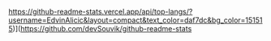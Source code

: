 https://github-readme-stats.vercel.app/api/top-langs/?username=EdvinAlicic&layout=compact&text_color=daf7dc&bg_color=151515)](https://github.com/devSouvik/github-readme-stats
